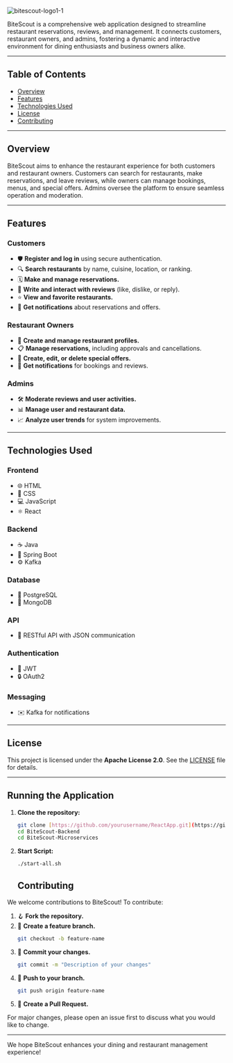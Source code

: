![bitescout-logo1-1](https://github.com/user-attachments/assets/9c29a4fd-c43f-49ad-b844-e9422a45e342)

BiteScout is a comprehensive web application designed to streamline restaurant reservations, reviews, and management. It connects customers, restaurant owners, and admins, fostering a dynamic and interactive environment for dining enthusiasts and business owners alike.

---

## Table of Contents
- [Overview](#overview)
- [Features](#features)
- [Technologies Used](#technologies-used)
- [License](#license)
- [Contributing](#contributing)

---

## Overview
BiteScout aims to enhance the restaurant experience for both customers and restaurant owners. Customers can search for restaurants, make reservations, and leave reviews, while owners can manage bookings, menus, and special offers. Admins oversee the platform to ensure seamless operation and moderation.

---

## Features

### Customers
- 🛡️ **Register and log in** using secure authentication.
- 🔍 **Search restaurants** by name, cuisine, location, or ranking.
- 🗓️ **Make and manage reservations.**
- 💬 **Write and interact with reviews** (like, dislike, or reply).
- ⭐ **View and favorite restaurants.**
- 🔔 **Get notifications** about reservations and offers.

### Restaurant Owners
- 🏢 **Create and manage restaurant profiles.**
- 📋 **Manage reservations,** including approvals and cancellations.
- 🎉 **Create, edit, or delete special offers.**
- 🔔 **Get notifications** for bookings and reviews.

### Admins
- 🛠️ **Moderate reviews and user activities.**
- 📊 **Manage user and restaurant data.**
- 📈 **Analyze user trends** for system improvements.

---

## Technologies Used

### **Frontend**
- 🌐 HTML
- 🎨 CSS
- 💻 JavaScript
- ⚛️ React

### **Backend**
- ☕ Java
- 🌱 Spring Boot
- ⚙️ Kafka

### **Database**
- 🐘 PostgreSQL
- 🍃 MongoDB

### **API**
- 🔗 RESTful API with JSON communication

### **Authentication**
- 🔑 JWT
- 🔒 OAuth2

### **Messaging**
- ✉️ Kafka for notifications

---

## License
This project is licensed under the **Apache License 2.0**. See the [LICENSE](LICENSE) file for details.

---
## Running the Application

1. **Clone the repository:**
    ```bash
    git clone [https://github.com/yourusername/ReactApp.git](https://github.com/BiteScout/BiteScout-Backend)
    cd BiteScout-Backend
    cd BiteScout-Microservices
    ```

2. **Start Script:**
    ```bash
    ./start-all.sh
    ```
    ## Contributing
We welcome contributions to BiteScout! To contribute:
1. 🪝 **Fork the repository.**
2. 🌿 **Create a feature branch.**
   ```bash
   git checkout -b feature-name
   ```
3. 💾 **Commit your changes.**
   ```bash
   git commit -m "Description of your changes"
   ```
4. 🚀 **Push to your branch.**
   ```bash
   git push origin feature-name
   ```
5. 🔄 **Create a Pull Request.**

For major changes, please open an issue first to discuss what you would like to change.

---

We hope BiteScout enhances your dining and restaurant management experience!

